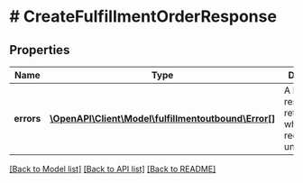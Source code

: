 # # CreateFulfillmentOrderResponse

## Properties

Name | Type | Description | Notes
------------ | ------------- | ------------- | -------------
**errors** | [**\OpenAPI\Client\Model\fulfillmentoutbound\Error[]**](Error.md) | A list of error responses returned when a request is unsuccessful. | [optional]

[[Back to Model list]](../../README.md#models) [[Back to API list]](../../README.md#endpoints) [[Back to README]](../../README.md)
